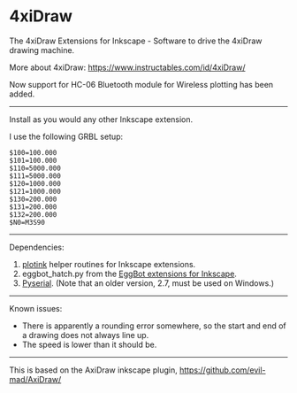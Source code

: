 # 4xiDraw

The 4xiDraw Extensions for Inkscape - Software to drive the 4xiDraw drawing machine.

More about 4xiDraw:  https://www.instructables.com/id/4xiDraw/

Now support for HC-06 Bluetooth module for Wireless plotting has been added.

---------


Install as you would any other Inkscape extension.

I use the following GRBL setup:

```
$100=100.000
$101=100.000
$110=5000.000
$111=5000.000
$120=1000.000
$121=1000.000
$130=200.000
$131=200.000
$132=200.000
$N0=M3S90
```


---------
Dependencies:

1. [plotink](https://github.com/evil-mad/plotink) helper routines for Inkscape extensions.
2. eggbot_hatch.py from the [EggBot extensions for Inkscape](https://github.com/evil-mad/EggBot/).
3. [Pyserial](https://pypi.python.org/pypi/pyserial). (Note that an older version, 2.7, must be used on Windows.)


---------

Known issues:

- There is apparently a rounding error somewhere, so the start and end of a drawing does not always line up.
- The speed is lower than it should be.

---------

This is based on the AxiDraw inkscape plugin, https://github.com/evil-mad/AxiDraw/
